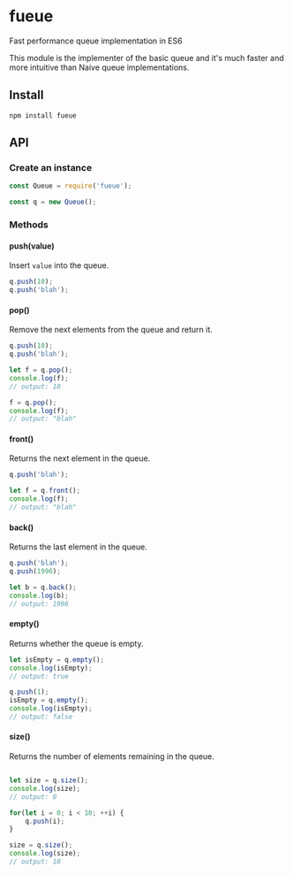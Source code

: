 # fueue

Fast performance queue implementation in ES6

This module is the implementer of the basic queue and it's much faster and more intuitive than Naive queue implementations.

## Install

`npm install fueue`

## API

### Create an instance

```javascript
const Queue = require('fueue');

const q = new Queue();
```

### Methods

#### push(value)

Insert `value` into the queue.

```javascript
q.push(10);
q.push('blah');
```

#### pop()

Remove the next elements from the queue and return it.

```javascript
q.push(10);
q.push('blah');

let f = q.pop();
console.log(f);
// output: 10

f = q.pop();
console.log(f);
// output: "blah"
```

#### front()

Returns the next element in the queue.

```javascript
q.push('blah');

let f = q.front();
console.log(f);
// output: "blah"
```

#### back()

Returns the last element in the queue.

```javascript
q.push('blah');
q.push(1996);

let b = q.back();
console.log(b);
// output: 1996
```

#### empty()

Returns whether the queue is empty.

```javascript
let isEmpty = q.empty();
console.log(isEmpty);
// output: true

q.push(1);
isEmpty = q.empty();
console.log(isEmpty);
// output: false
```

#### size()

Returns the number of elements remaining in the queue.

```javascript

let size = q.size();
console.log(size);
// output: 0

for(let i = 0; i < 10; ++i) {
    q.push(i);
}

size = q.size();
console.log(size);
// output: 10
```
